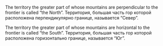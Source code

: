 
The territory the greater part of whose mountains are perpendicular to the frontier is called “the North”.
Территория, большая часть гор которой расположена перпендикулярно границе, называется “Север”.

The territory the greater part of whose mountains are horizontal to the frontier is called “the South”.
Территория, большая часть гор которой расположена горизонтально границе, называется “Юг”.
